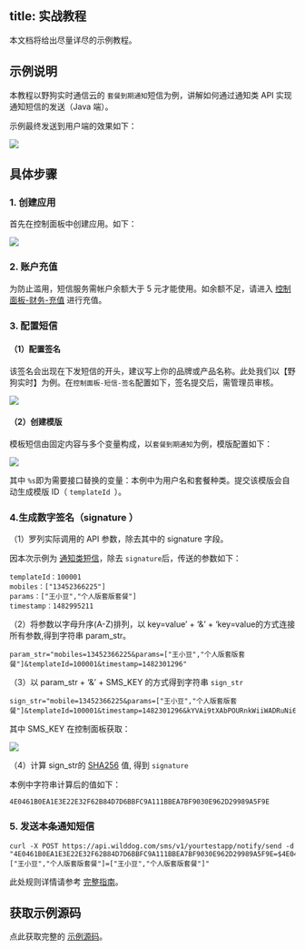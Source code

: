 
title: 实战教程
---

本文档将给出尽量详尽的示例教程。


## 示例说明

本教程以野狗实时通信云的 `套餐到期通知`短信为例，讲解如何通过通知类 API 实现通知短信的发送（Java 端）。

示例最终发送到用户端的效果如下：
 
![](/images/tutorialsms.jpg)

## 具体步骤

### 1. 创建应用

首先在控制面板中创建应用。如下：

![](/images/tutorialsmsapp.jpg)


### 2. 账户充值

为防止滥用，短信服务需帐户余额大于 5 元才能使用。如余额不足，请进入 [控制面板-财务-充值](https://www.wilddog.com/pay/recharge) 进行充值。

### 3. 配置短信
#### （1）配置签名
该签名会出现在下发短信的开头，建议写上你的品牌或产品名称。此处我们以【野狗实时】为例。在`控制面板-短信-签名`配置如下，签名提交后，需管理员审核。

![](/images/tutorialsmssign.jpg)


#### （2）创建模版
模板短信由固定内容与多个变量构成，以`套餐到期通知`为例，模版配置如下：

![](/images/tutorialsmsmode.jpg)

其中 `%s`即为需要接口替换的变量：本例中为用户名和套餐种类。提交该模版会自动生成模版 ID（ `templateId `）。


### 4.生成数字签名（signature ）
（1）罗列实际调用的 API 参数，除去其中的 signature 字段。

因本次示例为 [通知类短信](/api/sms/send.html)，除去 `signature`后，传送的参数如下：

```
templateId：100001
mobiles：["13452366225"]
params：["王小豆","个人版套版套餐"]
timestamp：1482995211
```

（2）将参数以字母升序(A-Z)排列，以 key=value’ + ‘&’ + ‘key=value的方式连接所有参数,得到字符串 param_str。

```
param_str="mobiles=13452366225&params=["王小豆","个人版套版套餐"]&templateId=100001&timestamp=1482301296"
```

（3）以 param_str + ‘&’ + SMS_KEY 的方式得到字符串 `sign_str`

```
sign_str="mobile=13452366225&params=["王小豆","个人版套版套餐"]&templateId=100001&timestamp=1482301296&kYVAi9tXAbPOURnkWiiWADRuNi6DJy7JmSg02myB"
```
其中 SMS_KEY 在控制面板获取：

![](/images/smssecretkey.png)


（4）计算 sign_str的 [SHA256](https://zh.wikipedia.org/wiki/SHA%E5%AE%B6%E6%97%8F) 值, 得到 `signature`

本例中字符串计算后的值如下：

```
4E0461B0EA1E3E22E32F62B84D7D6BBFC9A111BBEA7BF9030E962D29989A5F9E
```

### 5. 发送本条通知短信

```
curl -X POST https://api.wilddog.com/sms/v1/yourtestapp/notify/send -d "4E0461B0EA1E3E22E32F62B84D7D6BBFC9A111BBEA7BF9030E962D29989A5F9E=$4E0461B0EA1E3E22E32F62B84D7D6BBFC9A111BBEA7BF9030E962D29989A5F9E&100001=100001&13452366225=13452366225&1482301296=1482301296&["王小豆","个人版套版套餐"]=["王小豆","个人版套版套餐"]"
```
此处规则详情请参考 [完整指南](/guide/sms/signature.html#生成数字签名的方法)。
## 获取示例源码

点此获取完整的 [示例源码](https://github.com/WildDogTeam/wilddog-doc2/blob/master/source/resources/sms/nitifydemo.md)。